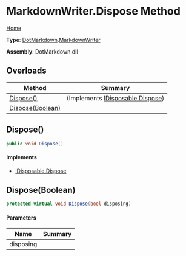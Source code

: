 # MarkdownWriter\.Dispose Method

[Home](../../../README.md)

**Type**: [DotMarkdown](../../README.md)\.[MarkdownWriter](../README.md)

**Assembly**: DotMarkdown\.dll

## Overloads

| Method | Summary |
| ------ | ------- |
| [Dispose()](#DotMarkdown_MarkdownWriter_Dispose) |  \(Implements [IDisposable.Dispose](https://docs.microsoft.com/en-us/dotnet/api/system.idisposable.dispose)\) |
| [Dispose(Boolean)](#DotMarkdown_MarkdownWriter_Dispose_System_Boolean_) | |

## Dispose\(\)<a name="DotMarkdown_MarkdownWriter_Dispose"></a>

```csharp
public void Dispose()
```

#### Implements

* [IDisposable.Dispose](https://docs.microsoft.com/en-us/dotnet/api/system.idisposable.dispose)

## Dispose\(Boolean\)<a name="DotMarkdown_MarkdownWriter_Dispose_System_Boolean_"></a>

```csharp
protected virtual void Dispose(bool disposing)
```

#### Parameters

| Name | Summary |
| ---- | ------- |
| disposing | |

